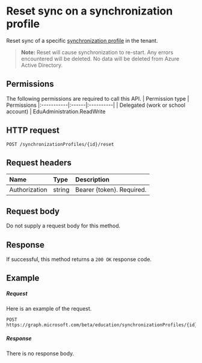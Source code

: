 # Reset sync on a synchronization profile

Reset sync of a specific [synchronization profile](../resources/synchronizationprofile.md) in the tenant.

> **Note:** Reset will cause synchronization to re-start. Any errors encountered will be deleted. No data will be deleted from Azure Active Directory. 

## Permissions
The following permissions are required to call this API.
| Permission type | Permissions
|:-----------|:------|:----------|
| Delegated (work or school account) | EduAdministration.ReadWrite

## HTTP request
<!-- { "blockType": "ignored" } -->
```http
POST /synchronizationProfiles/{id}/reset
```

## Request headers
| Name       | Type | Description|
|:-----------|:------|:----------|
| Authorization  | string  | Bearer {token}. Required.  |

## Request body
Do not supply a request body for this method.
## Response
If successful, this method returns a `200 OK` response code.

## Example
##### Request
Here is an example of the request.
<!-- {
  "blockType": "request",
  "name": "post_synchronizationProfile_reset"
}-->
```http
POST https://graph.microsoft.com/beta/education/synchronizationProfiles/{id}/reset
```

##### Response

There is no response body.